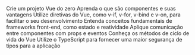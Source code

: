 Crie um projeto Vue do zero 
Aprenda o que são componentes e suas vantagens
Utilize diretivas do Vue, como v-if, v-for, v-bind e v-on, para facilitar o seu desenvolvimento
Entenda conceitos fundamentais de frameworks front-end, como estado e reatividade
Aplique comunicação entre componentes com props e eventos
Conheça os métodos de ciclo de vida do Vue
Utilize o TypeScript para fornecer uma maior segurança de tipos para a aplicação
